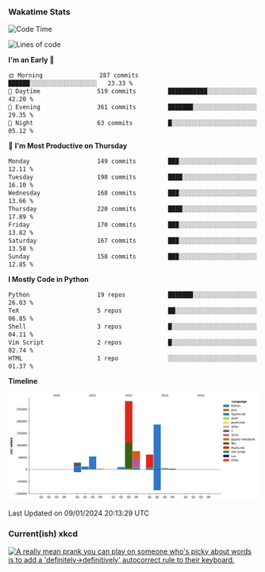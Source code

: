 ### Wakatime Stats
<!--START_SECTION:waka-->
![Code Time](http://img.shields.io/badge/Code%20Time-2%2C251%20hrs%202%20mins-blue)

![Lines of code](https://img.shields.io/badge/From%20Hello%20World%20I%27ve%20Written-717.2%20thousand%20lines%20of%20code-blue)

**I'm an Early 🐤** 

```text
🌞 Morning                287 commits         ██████░░░░░░░░░░░░░░░░░░░   23.33 % 
🌆 Daytime                519 commits         ███████████░░░░░░░░░░░░░░   42.20 % 
🌃 Evening                361 commits         ███████░░░░░░░░░░░░░░░░░░   29.35 % 
🌙 Night                  63 commits          █░░░░░░░░░░░░░░░░░░░░░░░░   05.12 % 
```
📅 **I'm Most Productive on Thursday** 

```text
Monday                   149 commits         ███░░░░░░░░░░░░░░░░░░░░░░   12.11 % 
Tuesday                  198 commits         ████░░░░░░░░░░░░░░░░░░░░░   16.10 % 
Wednesday                168 commits         ███░░░░░░░░░░░░░░░░░░░░░░   13.66 % 
Thursday                 220 commits         ████░░░░░░░░░░░░░░░░░░░░░   17.89 % 
Friday                   170 commits         ███░░░░░░░░░░░░░░░░░░░░░░   13.82 % 
Saturday                 167 commits         ███░░░░░░░░░░░░░░░░░░░░░░   13.58 % 
Sunday                   158 commits         ███░░░░░░░░░░░░░░░░░░░░░░   12.85 % 
```


**I Mostly Code in Python** 

```text
Python                   19 repos            ███████░░░░░░░░░░░░░░░░░░   26.03 % 
TeX                      5 repos             ██░░░░░░░░░░░░░░░░░░░░░░░   06.85 % 
Shell                    3 repos             █░░░░░░░░░░░░░░░░░░░░░░░░   04.11 % 
Vim Script               2 repos             █░░░░░░░░░░░░░░░░░░░░░░░░   02.74 % 
HTML                     1 repo              ░░░░░░░░░░░░░░░░░░░░░░░░░   01.37 % 
```



**Timeline**

![Lines of Code chart](https://raw.githubusercontent.com/joshuajeschek/joshuajeschek/main/assets/bar_graph.png)


 Last Updated on 09/01/2024 20:13:29 UTC
<!--END_SECTION:waka-->

### Current(ish) xkcd
<a id="xkcd-a" title="A really mean prank you can play on someone who's picky about words is to add a 'definitely->definitively' autocorrect rule to their keyboard." href="https://www.xkcd.com" target="_blank">
        <img align="center" id="xkcd-img" src="https://imgs.xkcd.com/comics/definitely.png" alt="A really mean prank you can play on someone who's picky about words is to add a 'definitely->definitively' autocorrect rule to their keyboard." height=300 />
</a>
